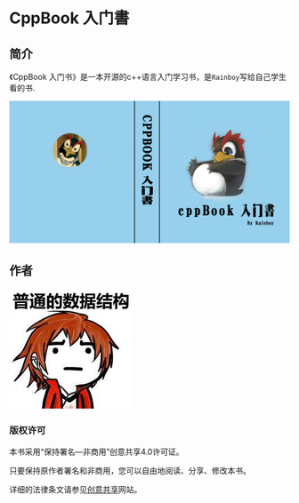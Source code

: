 # CppBook 入门書

## 简介

《CppBook 入门书》是一本开源的c++语言入门学习书，是`Rainboy`写给自己学生看的书.

![cover](/book/images/cover.jpg)


## **作者**

![logo](/book/images/RainboyLogo.jpg)

### 版权许可

本书采用“保持署名—非商用”创意共享4.0许可证。

只要保持原作者署名和非商用，您可以自由地阅读、分享、修改本书。

详细的法律条文请参见[创意共享](http://creativecommons.org/licenses/by-nc/4.0/)网站。
